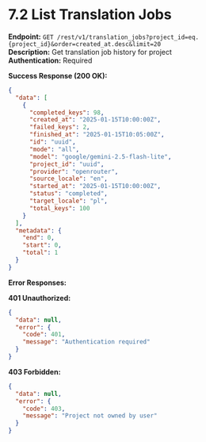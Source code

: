 # 7.2 List Translation Jobs

**Endpoint:** `GET /rest/v1/translation_jobs?project_id=eq.{project_id}&order=created_at.desc&limit=20`  
**Description:** Get translation job history for project  
**Authentication:** Required

**Success Response (200 OK):**

```json
{
  "data": [
    {
      "completed_keys": 98,
      "created_at": "2025-01-15T10:00:00Z",
      "failed_keys": 2,
      "finished_at": "2025-01-15T10:05:00Z",
      "id": "uuid",
      "mode": "all",
      "model": "google/gemini-2.5-flash-lite",
      "project_id": "uuid",
      "provider": "openrouter",
      "source_locale": "en",
      "started_at": "2025-01-15T10:00:00Z",
      "status": "completed",
      "target_locale": "pl",
      "total_keys": 100
    }
  ],
  "metadata": {
    "end": 0,
    "start": 0,
    "total": 1
  }
}
```

**Error Responses:**

**401 Unauthorized:**

```json
{
  "data": null,
  "error": {
    "code": 401,
    "message": "Authentication required"
  }
}
```

**403 Forbidden:**

```json
{
  "data": null,
  "error": {
    "code": 403,
    "message": "Project not owned by user"
  }
}
```
